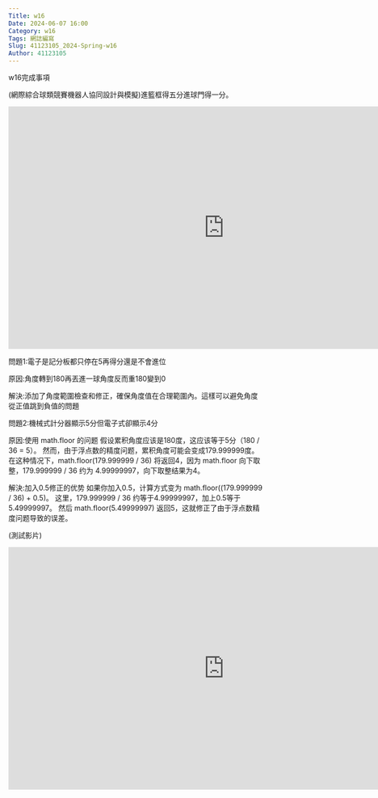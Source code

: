 ```yaml
---
Title: w16
Date: 2024-06-07 16:00
Category: w16
Tags: 網誌編寫
Slug: 41123105_2024-Spring-w16
Author: 41123105
---
```


w16完成事項

<!-- PELICAN_END_SUMMARY -->

(網際綜合球類競賽機器人協同設計與模擬)進籃框得五分進球門得一分。

<iframe width="853" height="480" src="https://www.youtube.com/embed/EJYANSa4LCc" title="進籃框得五分進球門得一分但電子是記分板都只停在5" frameborder="0" allow="accelerometer; autoplay; clipboard-write; encrypted-media; gyroscope; picture-in-picture; web-share" referrerpolicy="strict-origin-when-cross-origin" allowfullscreen></iframe>

問題1:電子是記分板都只停在5再得分還是不會進位

原因:角度轉到180再丟進一球角度反而重180變到0

解決:添加了角度範圍檢查和修正，確保角度值在合理範圍內。這樣可以避免角度從正值跳到負值的問題

問題2:機械式計分器顯示5分但電子式卻顯示4分

原因:使用 math.floor 的问题 假设累积角度应该是180度，这应该等于5分（180 / 36 = 5）。 然而，由于浮点数的精度问题，累积角度可能会变成179.999999度。 在这种情况下，math.floor(179.999999 / 36) 将返回4，因为 math.floor 向下取整，179.999999 / 36 约为 4.99999997，向下取整结果为4。

解決:加入0.5修正的优势 如果你加入0.5，计算方式变为 math.floor((179.999999 / 36) + 0.5)。 这里，179.999999 / 36 约等于4.99999997，加上0.5等于5.49999997。 然后 math.floor(5.49999997) 返回5，这就修正了由于浮点数精度问题导致的误差。

(測試影片)

<iframe width="853" height="480" src="https://www.youtube.com/embed/3ksJcwWcqSE" title="手動測試" frameborder="0" allow="accelerometer; autoplay; clipboard-write; encrypted-media; gyroscope; picture-in-picture; web-share" referrerpolicy="strict-origin-when-cross-origin" allowfullscreen></iframe>